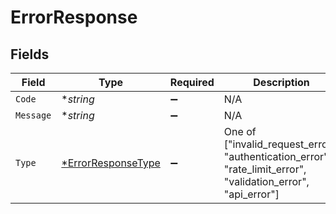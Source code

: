 # ErrorResponse


## Fields

| Field                                                                                                         | Type                                                                                                          | Required                                                                                                      | Description                                                                                                   |
| ------------------------------------------------------------------------------------------------------------- | ------------------------------------------------------------------------------------------------------------- | ------------------------------------------------------------------------------------------------------------- | ------------------------------------------------------------------------------------------------------------- |
| `Code`                                                                                                        | **string*                                                                                                     | :heavy_minus_sign:                                                                                            | N/A                                                                                                           |
| `Message`                                                                                                     | **string*                                                                                                     | :heavy_minus_sign:                                                                                            | N/A                                                                                                           |
| `Type`                                                                                                        | [*ErrorResponseType](../../models/shared/errorresponsetype.md)                                                | :heavy_minus_sign:                                                                                            | One of ["invalid_request_error", "authentication_error", "rate_limit_error", "validation_error", "api_error"] |